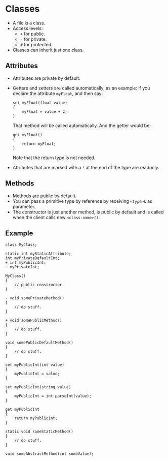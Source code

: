 Classes
=======

- A file is a class.
- Access levels:
    + `+` for public.
    + `-` for private.
    + `#` for protected.
- Classes can inherit just one class.

## Attributes
- Attributes are private by default.
- Getters and setters are called automatically, as an example: if you declare the attribute `myFloat`, and then say:
    ```
    set myFloat(float value)
    {
        myFloat = value + 2;
    }
    ```
    That method will be called automatically. And the getter would be:
    ```
    get myFloat()
    {
        return myFloat;
    }
    ```
    Note that the return type is not needed.

- Attributes that are marked with a `!` at the end of the type are readonly.

## Methods
- Methods are public by default.
- You can pass a primitive type by reference by receiving `<type>&` as parameter.
- The constructor is just another method, is public by default and is called
when the client calls new `<class-name>()`.

## Example
```
class MyClass;

static int myStaticAttribute;
int myPrivateDefaultInt;
+ int myPublicInt;
- myPrivateInt;

MyClass()
{
    // public constructor.
}

- void somePrivateMethod()
{
    // do stuff.
}

+ void somePublicMethod()
{
    // do stuff.
}

void somePublicDefaultMethod()
{
    // do stuff.
}

set myPublicInt(int value)
{
    myPublicInt = value;
}

set myPublicInt(string value)
{
    myPublicInt = int.parseInt(value);
}

get myPublicInt
{
    return myPublicInt;
}

static void someStaticMethod()
{
    // do stuff.
}

void someAbstractMethod(int someValue);
```
